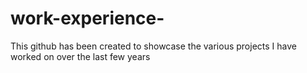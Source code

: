 # work-experience-

This github has been created to showcase the various projects I have worked on over the last few years
